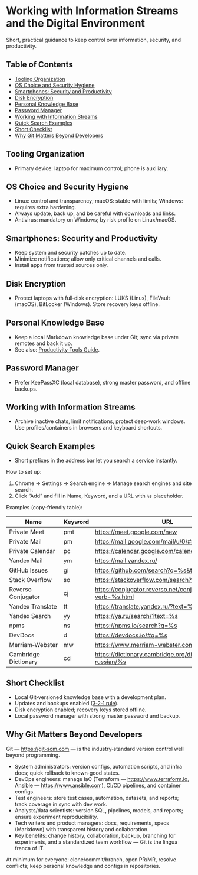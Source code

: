 # Working with Information Streams and the Digital Environment

Short, practical guidance to keep control over information, security, and productivity.

## Table of Contents
- [Tooling Organization](#tooling-organization)
- [OS Choice and Security Hygiene](#os-choice-and-security-hygiene)
- [Smartphones: Security and Productivity](#smartphones-security-and-productivity)
- [Disk Encryption](#disk-encryption)
- [Personal Knowledge Base](#personal-knowledge-base)
- [Password Manager](#password-manager)
- [Working with Information Streams](#working-with-information-streams)
- [Quick Search Examples](#quick-search-examples)
- [Short Checklist](#short-checklist)
 - [Why Git Matters Beyond Developers](#why-git-matters-beyond-developers)

## Tooling Organization
- Primary device: laptop for maximum control; phone is auxiliary.

## OS Choice and Security Hygiene
- Linux: control and transparency; macOS: stable with limits; Windows: requires extra hardening.
- Always update, back up, and be careful with downloads and links.
- Antivirus: mandatory on Windows; by risk profile on Linux/macOS.

## Smartphones: Security and Productivity
- Keep system and security patches up to date.
- Minimize notifications; allow only critical channels and calls.
- Install apps from trusted sources only.

## Disk Encryption
- Protect laptops with full‑disk encryption: LUKS (Linux), FileVault (macOS), BitLocker (Windows). Store recovery keys offline.

## Personal Knowledge Base
- Keep a local Markdown knowledge base under Git; sync via private remotes and back it up.
- See also: [Productivity Tools Guide](./productivity-tools-guide.md).

## Password Manager
- Prefer KeePassXC (local database), strong master password, and offline backups.

## Working with Information Streams
- Archive inactive chats, limit notifications, protect deep‑work windows. Use profiles/containers in browsers and keyboard shortcuts.

## Quick Search Examples
- Short prefixes in the address bar let you search a service instantly.

How to set up:
1) Chrome → Settings → Search engine → Manage search engines and site search.  
2) Click “Add” and fill in Name, Keyword, and a URL with `%s` placeholder.

Examples (copy-friendly table):

| Name | Keyword | URL |
|---|---|---|
| Private Meet | pmt | https://meet.google.com/new |
| Private Mail | pm | https://mail.google.com/mail/u/0/#inbox |
| Private Calendar | pc | https://calendar.google.com/calendar/u/0/r |
| Yandex Mail | ym | https://mail.yandex.ru/ |
| GitHub Issues | gi | https://github.com/search?q=%s&type=issues |
| Stack Overflow | so | https://stackoverflow.com/search?q=%s |
| Reverso Conjugator | cj | https://conjugator.reverso.net/conjugation-english-verb-%s.html |
| Yandex Translate | tt | https://translate.yandex.ru/?text=%s |
| Yandex Search | yy | https://ya.ru/search/?text=%s |
| npms | ns | https://npms.io/search?q=%s |
| DevDocs | d | https://devdocs.io/#q=%s |
| Merriam‑Webster | mw | https://www.merriam-webster.com/dictionary/%s |
| Cambridge Dictionary | cd | https://dictionary.cambridge.org/dictionary/english-russian/%s |

## Short Checklist
- Local Git‑versioned knowledge base with a development plan.
- Updates and backups enabled ([3‑2‑1 rule](https://www.backblaze.com/blog/the-3-2-1-backup-strategy/)).
- Disk encryption enabled; recovery keys stored offline.
- Local password manager with strong master password and backup.

## Why Git Matters Beyond Developers
Git — https://git-scm.com — is the industry‑standard version control well beyond programming.

- System administrators: version configs, automation scripts, and infra docs; quick rollback to known‑good states.
- DevOps engineers: manage IaC (Terraform — https://www.terraform.io, Ansible — https://www.ansible.com), CI/CD pipelines, and container configs.
- Test engineers: store test cases, automation, datasets, and reports; track coverage in sync with dev work.
- Analysts/data scientists: version SQL, pipelines, models, and reports; ensure experiment reproducibility.
- Tech writers and product managers: docs, requirements, specs (Markdown) with transparent history and collaboration.
- Key benefits: change history, collaboration, backup, branching for experiments, and a standardized team workflow — Git is the lingua franca of IT.

At minimum for everyone: clone/commit/branch, open PR/MR, resolve conflicts; keep personal knowledge and configs in repositories.

